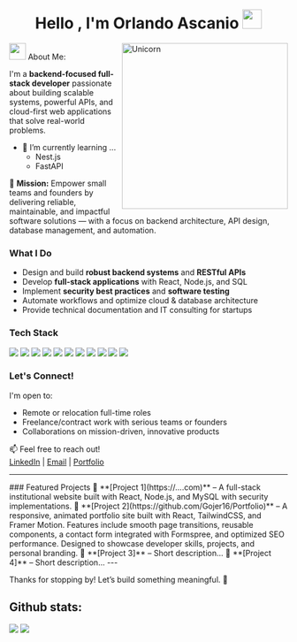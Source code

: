 <h1 align="center"><b>Hello , I'm Orlando Ascanio </b><img src="https://media.giphy.com/media/hvRJCLFzcasrR4ia7z/giphy.gif" width="35"></h1>


<img align="right" width=300px alt="Unicorn" src="https://media.giphy.com/media/v1.Y2lkPTc5MGI3NjExejB1bWUwbnNlbnRyejU5bjZjbTM5OHF3eDVlMG42amo4anl1dWs0aiZlcD12MV9naWZzX3NlYXJjaCZjdD1n/a5MFvAwc6GPf2/giphy.gif" />


<img src="https://media.giphy.com/media/ObNTw8Uzwy6KQ/giphy.gif" width="30px"> About Me:

I'm a **backend-focused full-stack developer** passionate about building scalable systems, powerful APIs, and cloud-first web applications that solve real-world problems.
- 🌱 I’m currently learning ...
  - Nest.js
  - FastAPI

🚀 **Mission:** Empower small teams and founders by delivering reliable, maintainable, and impactful software solutions — with a focus on backend architecture, API design, database management, and automation.

### What I Do
- Design and build **robust backend systems** and **RESTful APIs**  
- Develop **full-stack applications** with React, Node.js, and SQL  
- Implement **security best practices** and **software testing**  
- Automate workflows and optimize cloud & database architecture  
- Provide technical documentation and IT consulting for startups  

### Tech Stack  
<span> 
  <img src="https://img.shields.io/badge/javascript-%23323330.svg?style=for-the-badge&logo=javascript&logoColor=%23F7DF1E">
  <img src="https://img.shields.io/badge/python-3670A0?style=for-the-badge&logo=python&logoColor=ffdd54">
  <img src="https://img.shields.io/badge/typescript-%23007ACC.svg?style=for-the-badge&logo=typescript&logoColor=white">
  <img src="https://img.shields.io/badge/express.js-%23404d59.svg?style=for-the-badge&logo=express&logoColor=%2361DAFB">
  <img src="https://img.shields.io/badge/FastAPI-005571?style=for-the-badge&logo=fastapi">
  <img src="https://img.shields.io/badge/node.js-6DA55F?style=for-the-badge&logo=node.js&logoColor=white">
  <img src= "https://img.shields.io/badge/react-%2320232a.svg?style=for-the-badge&logo=react&logoColor=%2361DAFB">
  <img src= "https://img.shields.io/badge/Next-black?style=for-the-badge&logo=next.js&logoColor=white">
  <img src= "https://img.shields.io/badge/redis-%23DD0031.svg?style=for-the-badge&logo=redis&logoColor=white">
  <img src= "https://img.shields.io/badge/docker-%230db7ed.svg?style=for-the-badge&logo=docker&logoColor=white">
  <img src= "https://img.shields.io/badge/git-%23F05033.svg?style=for-the-badge&logo=git&logoColor=white">

</span>

### Let's Connect!
I'm open to:
- Remote or relocation full-time roles  
- Freelance/contract work with serious teams or founders  
- Collaborations on mission-driven, innovative products  

📫 Feel free to reach out!  
[LinkedIn](https://www.linkedin.com/in/orlando-ascanio-dev) | [Email](mailto:gojer@naver.com) | [Portfolio](http://orlandoascanio.com)  

---
<span> 
### Featured Projects  
🔹 **[Project 1](https://....com)** – A full-stack institutional website built with React, Node.js, and MySQL with security implementations.  
🔹 **[Project 2](https://github.com/Gojer16/Portfolio)** – A responsive, animated portfolio site built with React, TailwindCSS, and Framer Motion. Features include smooth page transitions, reusable components, a contact form integrated with Formspree, and optimized SEO performance. Designed to showcase developer skills, projects, and personal branding.
🔹 **[Project 3]** – Short description...  
🔹 **[Project 4]** – Short description...  
</span>
---

Thanks for stopping by! Let’s build something meaningful. 🙌

<h2>Github stats:</h2> 

[![](https://github-readme-stats.vercel.app/api?username=gojer16&show_icons=true&theme=tokyonight&hide_border=true&locale=en)](https://github.com/gojer16)
[![](https://github-readme-streak-stats.herokuapp.com/?user=gojer16&theme=material-palenight)](https://github.com/gojer16)
</div>

